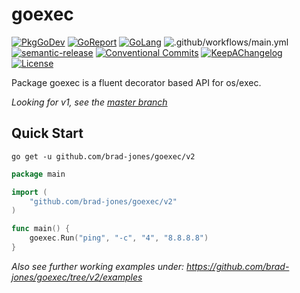 # goexec

[![PkgGoDev](https://pkg.go.dev/badge/github.com/brad-jones/goexec/v2)](https://pkg.go.dev/github.com/brad-jones/goexec/v2)
[![GoReport](https://goreportcard.com/badge/github.com/brad-jones/goexec/v2)](https://goreportcard.com/report/github.com/brad-jones/goexec/v2)
[![GoLang](https://img.shields.io/badge/golang-%3E%3D%201.15.1-lightblue.svg)](https://golang.org)
![.github/workflows/main.yml](https://github.com/brad-jones/goexec/workflows/.github/workflows/main.yml/badge.svg?branch=v2)
[![semantic-release](https://img.shields.io/badge/%20%20%F0%9F%93%A6%F0%9F%9A%80-semantic--release-e10079.svg)](https://github.com/semantic-release/semantic-release)
[![Conventional Commits](https://img.shields.io/badge/Conventional%20Commits-1.0.0-yellow.svg)](https://conventionalcommits.org)
[![KeepAChangelog](https://img.shields.io/badge/Keep%20A%20Changelog-1.0.0-%23E05735)](https://keepachangelog.com/)
[![License](https://img.shields.io/github/license/brad-jones/goexec.svg)](https://github.com/brad-jones/goexec/blob/v2/LICENSE)

Package goexec is a fluent decorator based API for os/exec.

_Looking for v1, see the [master branch](https://github.com/brad-jones/goexec/tree/master)_

## Quick Start

`go get -u github.com/brad-jones/goexec/v2`

```go
package main

import (
	"github.com/brad-jones/goexec/v2"
)

func main() {
	goexec.Run("ping", "-c", "4", "8.8.8.8")
}
```

_Also see further working examples under: <https://github.com/brad-jones/goexec/tree/v2/examples>_
